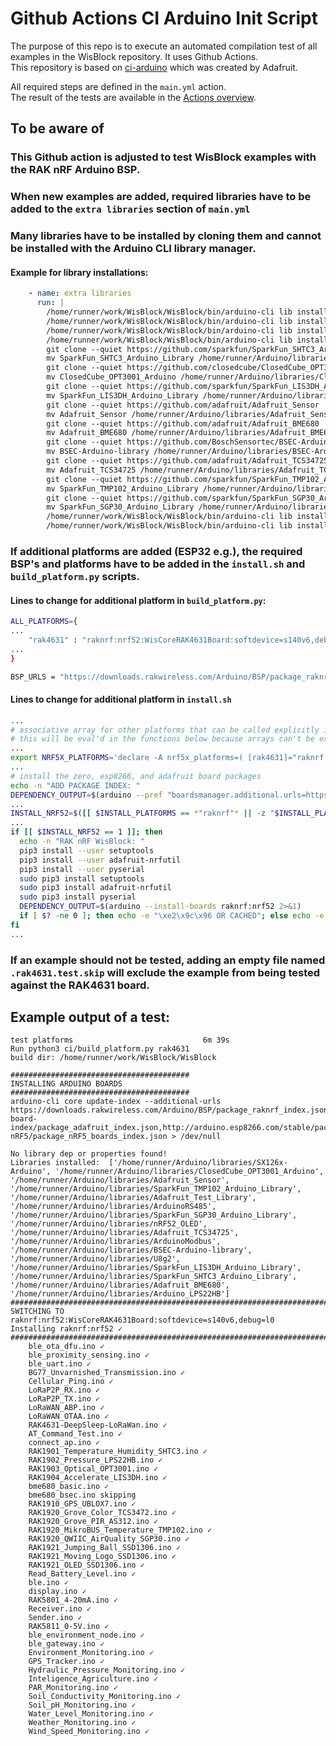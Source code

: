 # Github Actions CI Arduino Init Script 

The purpose of this repo is to execute an automated compilation test of all examples in the WisBlock repository. It uses Github Actions.    
This repository is based on [ci-arduino](https://github.com/adafruit/ci-arduino) which was created by Adafruit. 

All required steps are defined in the `main.yml` action.  
The result of the tests are available in the [Actions overview](https://github.com/RAKWireless/WisBlock/actions).

## To be aware of

### This Github action is adjusted to test WisBlock examples with the RAK nRF Arduino BSP.

### When new examples are added, required libraries have to be added to the `extra libraries` section of `main.yml`  

### Many libraries have to be installed by cloning them and cannot be installed with the Arduino CLI library manager.

#### Example for library installations:
```yml  
    - name: extra libraries
      run: |
        /home/runner/work/WisBlock/WisBlock/bin/arduino-cli lib install SX126x-Arduino
        /home/runner/work/WisBlock/WisBlock/bin/arduino-cli lib install Arduino_LPS22HB
        /home/runner/work/WisBlock/WisBlock/bin/arduino-cli lib install ArduinoRS485
        /home/runner/work/WisBlock/WisBlock/bin/arduino-cli lib install ArduinoModbus
        git clone --quiet https://github.com/sparkfun/SparkFun_SHTC3_Arduino_Library
        mv SparkFun_SHTC3_Arduino_Library /home/runner/Arduino/libraries/SparkFun_SHTC3_Arduino_Library
        git clone --quiet https://github.com/closedcube/ClosedCube_OPT3001_Arduino
        mv ClosedCube_OPT3001_Arduino /home/runner/Arduino/libraries/ClosedCube_OPT3001_Arduino
        git clone --quiet https://github.com/sparkfun/SparkFun_LIS3DH_Arduino_Library
        mv SparkFun_LIS3DH_Arduino_Library /home/runner/Arduino/libraries/SparkFun_LIS3DH_Arduino_Library
        git clone --quiet https://github.com/adafruit/Adafruit_Sensor
        mv Adafruit_Sensor /home/runner/Arduino/libraries/Adafruit_Sensor
        git clone --quiet https://github.com/adafruit/Adafruit_BME680
        mv Adafruit_BME680 /home/runner/Arduino/libraries/Adafruit_BME680
        git clone --quiet https://github.com/BoschSensortec/BSEC-Arduino-library
        mv BSEC-Arduino-library /home/runner/Arduino/libraries/BSEC-Arduino-library
        git clone --quiet https://github.com/adafruit/Adafruit_TCS34725
        mv Adafruit_TCS34725 /home/runner/Arduino/libraries/Adafruit_TCS34725
        git clone --quiet https://github.com/sparkfun/SparkFun_TMP102_Arduino_Library
        mv SparkFun_TMP102_Arduino_Library /home/runner/Arduino/libraries/SparkFun_TMP102_Arduino_Library
        git clone --quiet https://github.com/sparkfun/SparkFun_SGP30_Arduino_Library
        mv SparkFun_SGP30_Arduino_Library /home/runner/Arduino/libraries/SparkFun_SGP30_Arduino_Library
        /home/runner/work/WisBlock/WisBlock/bin/arduino-cli lib install U8g2
        /home/runner/work/WisBlock/WisBlock/bin/arduino-cli lib install nRF52_OLED
```

### If additional platforms are added (ESP32 e.g.), the required BSP's and platforms have to be added in the `install.sh` and `build_platform.py` scripts.  
  
#### Lines to change for additional platform in `build_platform.py`:  
```sh  
ALL_PLATFORMS={
...
    "rak4631" : "raknrf:nrf52:WisCoreRAK4631Board:softdevice=s140v6,debug=l0",
...
}

BSP_URLS = "https://downloads.rakwireless.com/Arduino/BSP/package_raknrf_index.json,https://adafruit.github.io/arduino-board-index/package_adafruit_index.json,http://arduino.esp8266.com/stable/package_esp8266com_index.json,https://dl.espressif.com/dl/package_esp32_index.json,https://sandeepmistry.github.io/arduino-nRF5/package_nRF5_boards_index.json"

```

#### Lines to change for additional platform in `install.sh`  
```sh
...
# associative array for other platforms that can be called explicitly in .travis.yml configs
# this will be eval'd in the functions below because arrays can't be exported
...
export NRF5X_PLATFORMS='declare -A nrf5x_platforms=( [rak4631]="raknrf:nrf52:WisCoreRAK4631Board:softdevice=s140v6,debug=l0")'
...
# install the zero, esp8266, and adafruit board packages
echo -n "ADD PACKAGE INDEX: "
DEPENDENCY_OUTPUT=$(arduino --pref "boardsmanager.additional.urls=https://downloads.rakwireless.com/Arduino/BSP/package_raknrf_index.json,http://arduino.esp8266.com/stable/package_esp8266com_index.json,https://dl.espressif.com/dl/package_esp32_index.json" --save-prefs 2>&1)
...
INSTALL_NRF52=$([[ $INSTALL_PLATFORMS == *"raknrf"* || -z "$INSTALL_PLATFORMS" ]] && echo 1 || echo 0)
...
if [[ $INSTALL_NRF52 == 1 ]]; then
  echo -n "RAK nRF WisBlock: "
  pip3 install --user setuptools
  pip3 install --user adafruit-nrfutil
  pip3 install --user pyserial
  sudo pip3 install setuptools
  sudo pip3 install adafruit-nrfutil
  sudo pip3 install pyserial
  DEPENDENCY_OUTPUT=$(arduino --install-boards raknrf:nrf52 2>&1)
  if [ $? -ne 0 ]; then echo -e "\xe2\x9c\x96 OR CACHED"; else echo -e """$GREEN""\xe2\x9c\x93"; fi
fi
...
```

### If an example should not be tested, adding an empty file named `.rak4631.test.skip` will exclude the example from being tested against the RAK4631 board.

## Example output of a test:
```log
test platforms                             6m 39s
Run python3 ci/build_platform.py rak4631
build dir: /home/runner/work/WisBlock/WisBlock

########################################
INSTALLING ARDUINO BOARDS
########################################
arduino-cli core update-index --additional-urls https://downloads.rakwireless.com/Arduino/BSP/package_raknrf_index.json,https://adafruit.github.io/arduino-board-index/package_adafruit_index.json,http://arduino.esp8266.com/stable/package_esp8266com_index.json,https://dl.espressif.com/dl/package_esp32_index.json,https://sandeepmistry.github.io/arduino-nRF5/package_nRF5_boards_index.json > /dev/null

No library dep or properties found!
Libraries installed:  ['/home/runner/Arduino/libraries/SX126x-Arduino', '/home/runner/Arduino/libraries/ClosedCube_OPT3001_Arduino', '/home/runner/Arduino/libraries/Adafruit_Sensor', '/home/runner/Arduino/libraries/SparkFun_TMP102_Arduino_Library', '/home/runner/Arduino/libraries/Adafruit_Test_Library', '/home/runner/Arduino/libraries/ArduinoRS485', '/home/runner/Arduino/libraries/SparkFun_SGP30_Arduino_Library', '/home/runner/Arduino/libraries/nRF52_OLED', '/home/runner/Arduino/libraries/Adafruit_TCS34725', '/home/runner/Arduino/libraries/ArduinoModbus', '/home/runner/Arduino/libraries/BSEC-Arduino-library', '/home/runner/Arduino/libraries/U8g2', '/home/runner/Arduino/libraries/SparkFun_LIS3DH_Arduino_Library', '/home/runner/Arduino/libraries/SparkFun_SHTC3_Arduino_Library', '/home/runner/Arduino/libraries/Adafruit_BME680', '/home/runner/Arduino/libraries/Arduino_LPS22HB']
################################################################################
SWITCHING TO raknrf:nrf52:WisCoreRAK4631Board:softdevice=s140v6,debug=l0
Installing raknrf:nrf52 ✓
################################################################################
	ble_ota_dfu.ino ✓
	ble_proximity_sensing.ino ✓
	ble_uart.ino ✓
	BG77_Unvarnished_Transmission.ino ✓
	Cellular_Ping.ino ✓
	LoRaP2P_RX.ino ✓
	LoRaP2P_TX.ino ✓
	LoRaWAN_ABP.ino ✓
	LoRaWAN_OTAA.ino ✓
	RAK4631-DeepSleep-LoRaWan.ino ✓
	AT_Command_Test.ino ✓
	connect_ap.ino ✓
	RAK1901_Temperature_Humidity_SHTC3.ino ✓
	RAK1902_Pressure_LPS22HB.ino ✓
	RAK1903_Optical_OPT3001.ino ✓
	RAK1904_Accelerate_LIS3DH.ino ✓
	bme680_basic.ino ✓
	bme680_bsec.ino skipping
	RAK1910_GPS_UBLOX7.ino ✓
	RAK1920_Grove_Color_TCS3472.ino ✓
	RAK1920_Grove_PIR_AS312.ino ✓
	RAK1920_MikroBUS_Temperature_TMP102.ino ✓
	RAK1920_QWIIC_AirQuality_SGP30.ino ✓
	RAK1921_Jumping_Ball_SSD1306.ino ✓
	RAK1921_Moving_Logo_SSD1306.ino ✓
	RAK1921_OLED_SSD1306.ino ✓
	Read_Battery_Level.ino ✓
	ble.ino ✓
	display.ino ✓
	RAK5801_4-20mA.ino ✓
	Receiver.ino ✓
	Sender.ino ✓
	RAK5811_0-5V.ino ✓
	ble_environment_node.ino ✓
	ble_gateway.ino ✓
	Environment_Monitoring.ino ✓
	GPS_Tracker.ino ✓
	Hydraulic_Pressure_Monitoring.ino ✓
	Inteligence_Agriculture.ino ✓
	PAR_Monitoring.ino ✓
	Soil_Conductivity_Monitoring.ino ✓
	Soil_pH_Monitoring.ino ✓
	Water_Level_Monitoring.ino ✓
	Weather_Monitoring.ino ✓
	Wind_Speed_Monitoring.ino ✓
```
